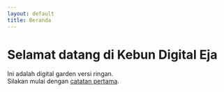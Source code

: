 ```yaml
---
layout: default
title: Beranda
---
```


# Selamat datang di Kebun Digital Eja

Ini adalah digital garden versi ringan.  
Silakan mulai dengan [catatan pertama](notes/hidup-lebih-pelan).
